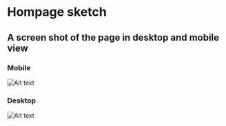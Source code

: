 # Hompage sketch

## A screen shot of the page in desktop and mobile view

### Mobile

![Alt text](screenshots/mobile.png/?raw=true "Title")

### Desktop

![Alt text](screenshots/destop.png/?raw=true "Title")

